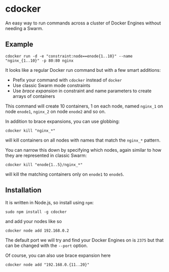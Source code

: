 # cdocker

An easy way to run commands across a cluster of Docker Engines without needing a Swarm.

## Example

```
cdocker run -d -e "constraint:node==enode{1..10}" --name "nginx_{1..10}" -p 80:80 nginx
```

It looks like a regular Docker run command but with a few smart additions:

- Prefix your command with `cdocker` instead of `docker`
- Use classic Swarm mode constraints
- Use *brace expansion* in constraint and name parameters to create arrays of containers

This command will create 10 containers, 1 on each node, named `nginx_1` on node `enode1`, `nginx_2` on node `enode2` and so on.

In addition to brace expansions, you can use globbing:

```
cdocker kill "nginx_*"
```

will kill containers on all nodes with names that match the `nginx_*` pattern.

You can narrow this down by specifying which nodes, again similar to how they are represented in classic Swarm:

```
cdocker kill "enode{1..5}/nginx_*"
```

will kill the matching containers only on `enode1` to `enode5`.

## Installation

It is written in Node.js, so install using `npm`:

```
sudo npm install -g cdocker
```

and add your nodes like so

```
cdocker node add 192.168.0.2
```

The default port we will try and find your Docker Engines on is `2375` but that can be changed with the `--port` option.

Of course, you can also use brace expansion here

```
cdocker node add "192.168.0.{11..20}"
```
